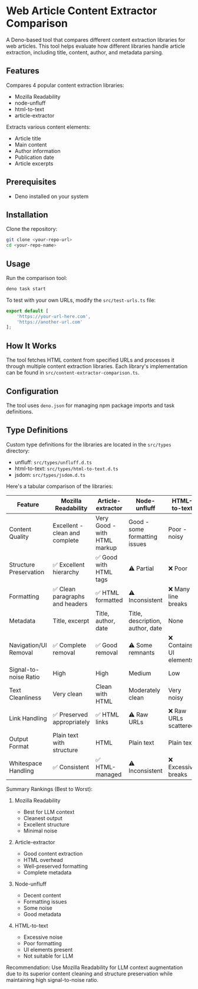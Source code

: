 # Web Article Content Extractor Comparison

A Deno-based tool that compares different content extraction libraries for web articles. This tool helps evaluate how different libraries handle article extraction, including title, content, author, and metadata parsing.

## Features

Compares 4 popular content extraction libraries:
- Mozilla Readability
- node-unfluff
- html-to-text
- article-extractor

Extracts various content elements:
- Article title
- Main content
- Author information
- Publication date
- Article excerpts

## Prerequisites

- Deno installed on your system

## Installation

Clone the repository:
```bash
git clone <your-repo-url>
cd <your-repo-name>
```

## Usage

Run the comparison tool:
```bash
deno task start
```

To test with your own URLs, modify the `src/test-urls.ts` file:

```typescript
export default [
    'https://your-url-here.com',
    'https://another-url.com'
];
```

## How It Works

The tool fetches HTML content from specified URLs and processes it through multiple content extraction libraries. Each library's implementation can be found in `src/content-extractor-comparison.ts`.

## Configuration

The tool uses `deno.json` for managing npm package imports and task definitions.

## Type Definitions

Custom type definitions for the libraries are located in the `src/types` directory:
- unfluff: `src/types/unfluff.d.ts`
- html-to-text: `src/types/html-to-text.d.ts`
- jsdom: `src/types/jsdom.d.ts`


Here's a tabular comparison of the libraries:

| Feature | Mozilla Readability | Article-extractor | Node-unfluff | HTML-to-text |
|---------|-------------------|-------------------|--------------|--------------|
| Content Quality | Excellent - clean and complete | Very Good - with HTML markup | Good - some formatting issues | Poor - noisy |
| Structure Preservation | ✅ Excellent hierarchy | ✅ Good with HTML tags | ⚠️ Partial | ❌ Poor |
| Formatting | ✅ Clean paragraphs and headers | ✅ HTML formatted | ⚠️ Inconsistent | ❌ Many line breaks |
| Metadata | Title, excerpt | Title, author, date | Title, description, author, date | None |
| Navigation/UI Removal | ✅ Complete removal | ✅ Good removal | ⚠️ Some remnants | ❌ Contains UI elements |
| Signal-to-noise Ratio | High | High | Medium | Low |
| Text Cleanliness | Very clean | Clean with HTML | Moderately clean | Very noisy |
| Link Handling | ✅ Preserved appropriately | ✅ HTML links | ⚠️ Raw URLs | ❌ Raw URLs scattered |
| Output Format | Plain text with structure | HTML | Plain text | Plain text |
| Whitespace Handling | ✅ Consistent | ✅ HTML-managed | ⚠️ Inconsistent | ❌ Excessive breaks |

Summary Rankings (Best to Worst):

1. Mozilla Readability
   - Best for LLM context
   - Cleanest output
   - Excellent structure
   - Minimal noise

2. Article-extractor
   - Good content extraction
   - HTML overhead
   - Well-preserved formatting
   - Complete metadata

3. Node-unfluff
   - Decent content
   - Formatting issues
   - Some noise
   - Good metadata

4. HTML-to-text
   - Excessive noise
   - Poor formatting
   - UI elements present
   - Not suitable for LLM

Recommendation: Use Mozilla Readability for LLM context augmentation due to its superior content cleaning and structure preservation while maintaining high signal-to-noise ratio.